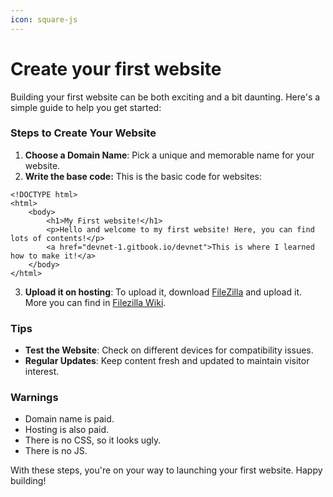 ```yaml
---
icon: square-js
---
```


# Create your first website

Building your first website can be both exciting and a bit daunting. Here's a simple guide to help you get started:

### Steps to Create Your Website

1. **Choose a Domain Name**: Pick a unique and memorable name for your website.
2. **Write the base code:** This is the basic code for websites:

```
<!DOCTYPE html>
<html>
    <body>
        <h1>My First website!</h1>
        <p>Hello and welcome to my first website! Here, you can find lots of contents!</p>
        <a href="devnet-1.gitbook.io/devnet">This is where I learned how to make it!</a>
    </body>
</html>
```

3. **Upload it on hosting**: To upload it, download [FileZilla](./) and upload it. More you can find in [Filezilla Wiki](https://wiki.filezilla-project.org/Using).

### Tips

* **Test the Website**: Check on different devices for compatibility issues.
* **Regular Updates**: Keep content fresh and updated to maintain visitor interest.



### Warnings

* Domain name is paid.
* Hosting is also paid.
* There is no CSS, so it looks ugly.
* There is no JS.

With these steps, you're on your way to launching your first website. Happy building!
